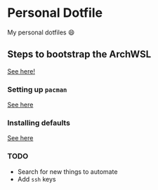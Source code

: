 # Personal Dotfile

My personal dotfiles 😄

## Steps to bootstrap the ArchWSL

[See here!](./docs/pages/bootstrap-archwsl.md)

### Setting up `pacman`

[See here](./docs/pages/setting-up-pacman.md)

### Installing defaults

[See here](./docs/pages/installing-defaults.md)

### TODO

- Search for new things to automate
- Add `ssh` keys
